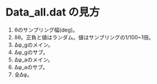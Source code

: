 # Data_all.dat の見方

1. θのサンプリング幅(deg)。
2. δθ。正負と値はランダム。値はサンプリングの1/100~1倍。
3. Δφ_gのメイン。
4. Δφ_gのサブ。
5. Δφ_aのメイン。
6. Δφ_aのサブ。
7. 全Δφ。
